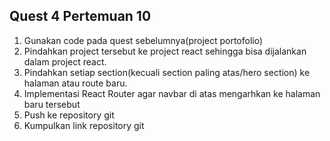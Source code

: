 ## Quest 4 Pertemuan 10

1. Gunakan code pada quest sebelumnya(project portofolio)
2. Pindahkan project tersebut ke project react sehingga bisa dijalankan dalam project react.
3. Pindahkan setiap section(kecuali section paling atas/hero section) ke halaman atau route baru.
4. Implementasi React Router agar navbar di atas mengarhkan ke halaman baru tersebut
5. Push ke repository git
6. Kumpulkan link repository git
